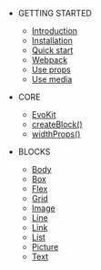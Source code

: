 * GETTING STARTED

  * [Introduction](/docs/getting-started/introduction.md)
  * [Installation](/docs/getting-started/installation.md)
  * [Quick start](/docs/getting-started/quick-start.md)
  * [Webpack](/docs/getting-started/webpack.md)
  * [Use props](/docs/getting-started/props.md)
  * [Use media](/docs/getting-started/media.md)

* CORE
  * [EvoKit](/packages/evokit/)
  * [createBlock()](/docs/base/create-block.md)
  * [widthProps()](/docs/base/with-props.md)

* BLOCKS
  * [Body](/packages/evokit-body/)
  * [Box](/packages/evokit-box/)
  * [Flex](/packages/evokit-flex/)
  * [Grid](/packages/evokit-grid/)
  * [Image](/packages/evokit-image/)
  * [Line](/packages/evokit-line/)
  * [Link](/packages/evokit-link/)
  * [List](/packages/evokit-list/)
  * [Picture](/packages/evokit-picture/)
  * [Text](/packages/evokit-text/)
